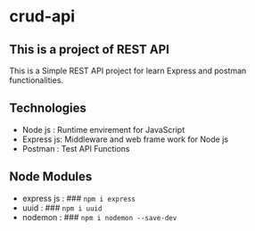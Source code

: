 # crud-api

## This is a project of REST API

This is a Simple REST API project for learn Express and postman functionalities.

## Technologies

- Node js : Runtime envirement for JavaScript
- Express js: Middleware and web frame work for Node js 
- Postman : Test API Functions 

## Node Modules

- express js : ### `npm i express`
- uuid : ### `npm i uuid` 
- nodemon : ### `npm i nodemon --save-dev`

